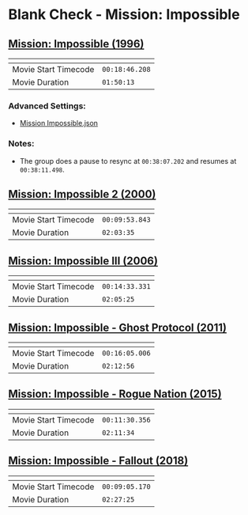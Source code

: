 Blank Check - Mission: Impossible
===============
[Mission: Impossible (1996)](https://www.patreon.com/posts/mission-38819258)
---------------
| <!-- -->             | <!-- -->       |
|----------------------|----------------|
| Movie Start Timecode | `00:18:46.208` |
| Movie Duration       | `01:50:13`     |

### Advanced Settings:
  - [Mission Impossible.json](Settings/Mission%20Impossible.json?raw=1)
### Notes:
- The group does a pause to resync at `00:38:07.202` and resumes at `00:38:11.498`.

[Mission: Impossible 2 (2000)](https://www.patreon.com/posts/mission-2-39542996)
---------------
| <!-- -->             | <!-- -->       |
|----------------------|----------------|
| Movie Start Timecode | `00:09:53.843` |
| Movie Duration       | `02:03:35`     |

[Mission: Impossible III (2006)](https://www.patreon.com/posts/mission-3-39949996)
---------------
| <!-- -->             | <!-- -->       |
|----------------------|----------------|
| Movie Start Timecode | `00:14:33.331` |
| Movie Duration       | `02:05:25`     |

[Mission: Impossible - Ghost Protocol (2011)](https://www.patreon.com/posts/mission-ghost-40649542)
---------------
| <!-- -->             | <!-- -->       |
|----------------------|----------------|
| Movie Start Timecode | `00:16:05.006` |
| Movie Duration       | `02:12:56`     |

[Mission: Impossible - Rogue Nation (2015)](https://www.patreon.com/posts/mission-rogue-41093388)
---------------
| <!-- -->             | <!-- -->       |
|----------------------|----------------|
| Movie Start Timecode | `00:11:30.356` |
| Movie Duration       | `02:11:34`     |

[Mission: Impossible - Fallout (2018)](https://www.patreon.com/posts/mission-fallout-41835134)
---------------
| <!-- -->             | <!-- -->       |
|----------------------|----------------|
| Movie Start Timecode | `00:09:05.170` |
| Movie Duration       | `02:27:25`     |